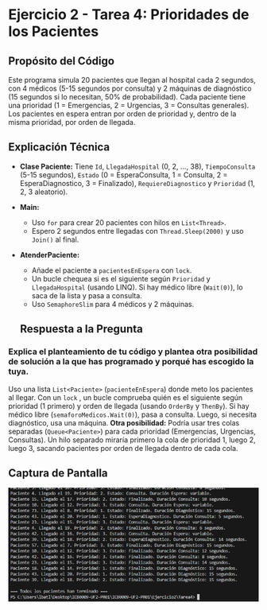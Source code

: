 # Ejercicio 2 - Tarea 4: Prioridades de los Pacientes

## Propósito del Código
Este programa simula 20 pacientes que llegan al hospital cada 2 segundos, con 4 médicos (5-15 segundos por consulta) y 2 máquinas de diagnóstico (15 segundos si lo necesitan, 50% de probabilidad). Cada paciente tiene una prioridad (1 = Emergencias, 2 = Urgencias, 3 = Consultas generales). Los pacientes en espera entran por orden de prioridad y, dentro de la misma prioridad, por orden de llegada.

## Explicación Técnica
- **Clase Paciente:** Tiene `Id`, `LlegadaHospital` (0, 2, ..., 38), `TiempoConsulta` (5-15 segundos), `Estado` (0 = EsperaConsulta, 1 = Consulta, 2 = EsperaDiagnostico, 3 = Finalizado), `RequiereDiagnostico` y `Prioridad` (1, 2, 3 aleatorio).
- **Main:** 
  - Uso `for` para crear 20 pacientes con hilos en `List<Thread>`.
  - Espero 2 segundos entre llegadas con `Thread.Sleep(2000)` y uso `Join()` al final.
- **AtenderPaciente:** 
  - Añade el paciente a `pacientesEnEspera` con `lock`.
  - Un bucle chequea si es el siguiente según `Prioridad` y `LlegadaHospital` (usando LINQ). Si hay médico libre (`Wait(0)`), lo saca de la lista y pasa a consulta.
  - Uso `SemaphoreSlim` para 4 médicos y 2 máquinas.

  ## Respuesta a la Pregunta

### Explica el planteamiento de tu código y plantea otra posibilidad de solución a la que has programado y porqué has escogido la tuya.
Uso una lista `List<Paciente>` (`pacienteEnEspera`) donde meto los pacientes al llegar. Con un `lock` , un bucle comprueba quién es el siguiente según prioridad (1 primero) y orden de llegada (usando `OrderBy` y `ThenBy`). Si hay médico libre (`semaforoMedicos.Wait(0)`), pasa a consulta. Luego, si necesita diagnóstico, usa una máquina.
**Otra posibilidad:** Podría usar tres colas separadas (`Queue<Paciente>`) para cada prioridad (Emergencias, Urgencias, Consultas). Un hilo separado miraría primero la cola de prioridad 1, luego 2, luego 3, sacando pacientes por orden de llegada dentro de cada cola.

## Captura de Pantalla
![Captura de salida](image.png)